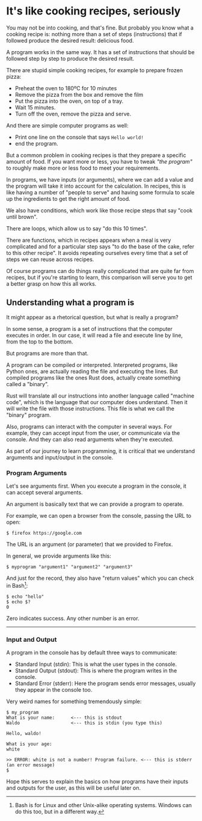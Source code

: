 # It's like cooking recipes, seriously

You may not be into cooking, and that's fine. 
But probably you know what a cooking recipe is: 
nothing more than a set of steps (instructions) that if followed 
produce the desired result: delicious food.

A program works in the same way. 
It has a set of instructions that should be followed step by step to produce 
the desired result. 

There are stupid simple cooking recipes, for example to prepare frozen pizza:
* Preheat the oven to 180ºC for 10 minutes
* Remove the pizza from the box and remove the film
* Put the pizza into the oven, on top of a tray.
* Wait 15 minutes.
* Turn off the oven, remove the pizza and serve.

And there are simple computer programs as well:
* Print one line on the console that says `Hello world!`
* end the program.

But a common problem in cooking recipes is that they prepare a specific 
amount of food. If you want more or less, you have to tweak *"the program"* to 
roughly make more or less food to meet your requirements.

In programs, we have inputs (or arguments), where we can add a value and the 
program will take it into account for the calculation. In recipes, this is like 
having a number of "people to serve" and having some formula to scale up the 
ingredients to get the right amount of food.

We also have conditions, which work like those recipe 
steps that say "cook until brown".

There are loops, which allow us to say "do this 10 times".

There are functions, which in recipes appears when a meal is very complicated 
and for a particular step says "to do the base of the cake, refer to this other recipe". 
It avoids repeating ourselves every time that a set of steps we can reuse across recipes.

Of course programs can do things really complicated that are quite far from recipes, 
but if you're starting to learn, this comparison will serve you to get a 
better grasp on how this all works.

## Understanding what a program is

It might appear as a rhetorical question, but what is really a program?

In some sense, a program is a set of instructions that the computer executes in
order. In our case, it will read a file and execute line by line, from the top
to the bottom.

But programs are more than that.

A program can be compiled or interpreted. Interpreted programs, like Python ones,
are actually reading the file and executing the lines. But compiled programs 
like the ones Rust does, actually create something called a "binary".

Rust will translate all our instructions into another language called "machine 
code", which is the language that our computer does understand. Then it will
write the file with those instructions. This file is what we call the "binary"
program.

Also, programs can interact with the computer in several ways. For example, they
can accept input from the user, or communicate via the console. And they can also
read arguments when they're executed.

As part of our journey to learn programming, it is critical that we understand
arguments and input/output in the console.

### Program Arguments

Let's see arguments first.
When you execute a program in the console, it can accept several arguments.

An argument is basically text that we can provide a program to operate.

For example, we can open a browser from the console, passing the URL to open:

```
$ firefox https://google.com
```

The URL is an argument (or parameter) that we provided to Firefox.

In general, we provide arguments like this:

```
$ myprogram "argument1" "argument2" "argument3"
```

And just for the record, they also have "return values" which you can 
check in Bash[^1]:
```
$ echo "hello"
$ echo $? 
0
```
Zero indicates success. Any other number is an error.

----

[^1]: Bash is for Linux and other Unix-alike operating systems. Windows can do
this too, but in a different way.

### Input and Output

A program in the console has by default three ways to communicate:

* Standard Input  (stdin): This is what the user types in the console.
* Standard Output (stdout): This is where the program writes in the console.
* Standard Error  (stderr): Here the program sends error messages, usually they
appear in the console too.

Very weird names for something tremendously simple:

```
$ my_program
What is your name:      <--- this is stdout
Waldo                   <--- this is stdin (you type this)

Hello, waldo!

What is your age:
white

>> ERROR: white is not a number! Program failure. <--- this is stderr (an error message)
$
```

Hope this serves to explain the basics on how programs have their inputs and 
outputs for the user, as this will be useful later on.